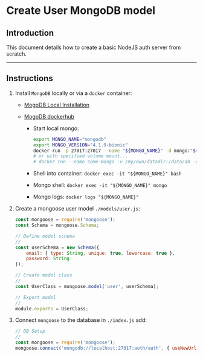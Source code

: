 # Create User MongoDB model

## Introduction

This document details how to create a basic NodeJS auth server from scratch.

---

## Instructions

1. Install `MongoDB` locally or via a `docker` container:

    * [MogoDB Local Installation](https://www.mongodb.com/download-center/community)

    * [MogoDB dockerhub](https://hub.docker.com/_/mongo)

        * Start local mongo:

            ```bash
            export MONGO_NAME="mongodb"
            export MONGO_VERSION="4.1.9-bionic"
            docker run -p 27017:27017 --name "${MONGO_NAME}" -d mongo:"${MONGO_VERSION}"
            # or with specified volume mount...
            # docker run --name some-mongo -v /my/own/datadir:/data/db -d mongo
            ```

        * Shell into container: `docker exec -it "${MONGO_NAME}" bash`

        * Mongo shell: `docker exec -it "${MONGO_NAME}" mongo`

        * Mongo logs: `docker logs "${MONGO_NAME}"`

2. Create a mongoose user model `./models/user.js`:

    ```javascript
    const mongoose = require('mongoose');
    const Schema = mongoose.Schema;

    // Define model schema
    //
    const userSchema = new Schema({
        email: { type: String, unique: true, lowercase: true },
        password: String
    });

    // Create model class
    //
    const UserClass = mongoose.model('user', userSchema);

    // Export model
    //
    module.exports = UserClass;    
    ```

3. Connect `mongoose` to the database in `./index.js` add:

    ```javascript
    // DB Setup
    //
    const mongoose = require('mongoose');
    mongoose.connect('mongodb://localhost:27017:auth/auth', { useNewUrlParser: true });

    ```